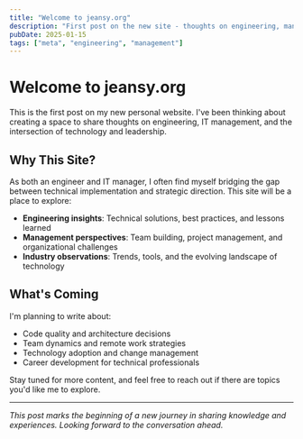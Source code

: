 ```yaml
---
title: "Welcome to jeansy.org"
description: "First post on the new site - thoughts on engineering, management, and sharing knowledge"
pubDate: 2025-01-15
tags: ["meta", "engineering", "management"]
---
```


# Welcome to jeansy.org

This is the first post on my new personal website. I've been thinking about creating a space to share thoughts on engineering, IT management, and the intersection of technology and leadership.

## Why This Site?

As both an engineer and IT manager, I often find myself bridging the gap between technical implementation and strategic direction. This site will be a place to explore:

- **Engineering insights**: Technical solutions, best practices, and lessons learned
- **Management perspectives**: Team building, project management, and organizational challenges
- **Industry observations**: Trends, tools, and the evolving landscape of technology

## What's Coming

I'm planning to write about:

- Code quality and architecture decisions
- Team dynamics and remote work strategies  
- Technology adoption and change management
- Career development for technical professionals

Stay tuned for more content, and feel free to reach out if there are topics you'd like me to explore.

---

*This post marks the beginning of a new journey in sharing knowledge and experiences. Looking forward to the conversation ahead.*